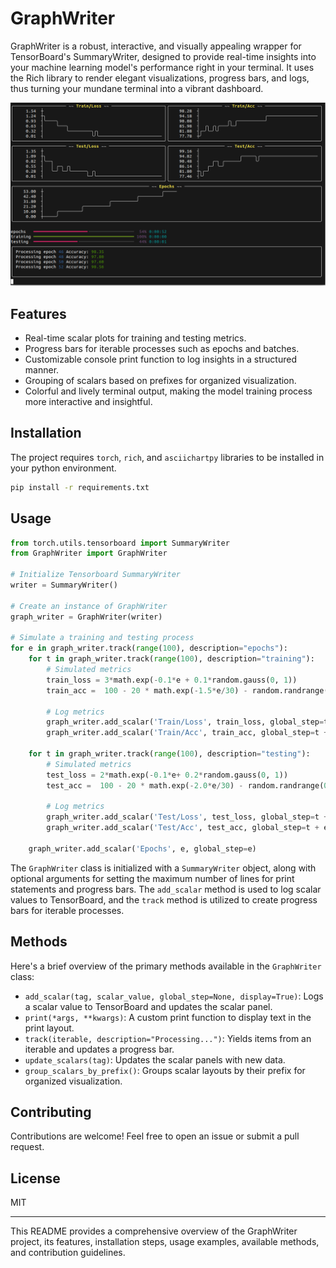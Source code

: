 # GraphWriter

GraphWriter is a robust, interactive, and visually appealing wrapper for TensorBoard's SummaryWriter, designed to provide real-time insights into your machine learning model's performance right in your terminal. It uses the Rich library to render elegant visualizations, progress bars, and logs, thus turning your mundane terminal into a vibrant dashboard.

![demo](docs/demo.png)

## Features

- Real-time scalar plots for training and testing metrics.
- Progress bars for iterable processes such as epochs and batches.
- Customizable console print function to log insights in a structured manner.
- Grouping of scalars based on prefixes for organized visualization.
- Colorful and lively terminal output, making the model training process more interactive and insightful.

## Installation

The project requires `torch`, `rich`, and `asciichartpy` libraries to be installed in your python environment.

```bash
pip install -r requirements.txt
```

## Usage

```python
from torch.utils.tensorboard import SummaryWriter
from GraphWriter import GraphWriter

# Initialize Tensorboard SummaryWriter
writer = SummaryWriter()

# Create an instance of GraphWriter
graph_writer = GraphWriter(writer)

# Simulate a training and testing process
for e in graph_writer.track(range(100), description="epochs"):
    for t in graph_writer.track(range(100), description="training"):
        # Simulated metrics
        train_loss = 3*math.exp(-0.1*e + 0.1*random.gauss(0, 1))
        train_acc =  100 - 20 * math.exp(-1.5*e/30) - random.randrange(0, 90)/(e+1)
        
        # Log metrics
        graph_writer.add_scalar('Train/Loss', train_loss, global_step=t + e*100)
        graph_writer.add_scalar('Train/Acc', train_acc, global_step=t + e*100)

    for t in graph_writer.track(range(100), description="testing"):
        # Simulated metrics
        test_loss = 2*math.exp(-0.1*e+ 0.2*random.gauss(0, 1))
        test_acc =  100 - 20 * math.exp(-2.0*e/30) - random.randrange(0, 90)/(e+1)
        
        # Log metrics
        graph_writer.add_scalar('Test/Loss', test_loss, global_step=t + e*100)
        graph_writer.add_scalar('Test/Acc', test_acc, global_step=t + e*100)
    
    graph_writer.add_scalar('Epochs', e, global_step=e)
```

The `GraphWriter` class is initialized with a `SummaryWriter` object, along with optional arguments for setting the maximum number of lines for print statements and progress bars. The `add_scalar` method is used to log scalar values to TensorBoard, and the `track` method is utilized to create progress bars for iterable processes.

## Methods

Here's a brief overview of the primary methods available in the `GraphWriter` class:

- `add_scalar(tag, scalar_value, global_step=None, display=True)`: Logs a scalar value to TensorBoard and updates the scalar panel.
- `print(*args, **kwargs)`: A custom print function to display text in the print layout.
- `track(iterable, description="Processing...")`: Yields items from an iterable and updates a progress bar.
- `update_scalars(tag)`: Updates the scalar panels with new data.
- `group_scalars_by_prefix()`: Groups scalar layouts by their prefix for organized visualization.

## Contributing

Contributions are welcome! Feel free to open an issue or submit a pull request.

## License

MIT

---

This README provides a comprehensive overview of the GraphWriter project, its features, installation steps, usage examples, available methods, and contribution guidelines.